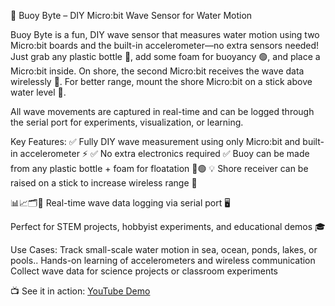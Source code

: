 🌊 Buoy Byte – DIY Micro:bit Wave Sensor for Water Motion

Buoy Byte is a fun, DIY wave sensor that measures water motion using two Micro:bit boards and the built-in accelerometer—no extra sensors needed! Just grab any plastic bottle 🍼, add some foam for buoyancy 🟢, and place a Micro:bit inside. On shore, the second Micro:bit receives the wave data wirelessly 📡. For better range, mount the shore Micro:bit on a stick above water level 🌴.

All wave movements are captured in real-time and can be logged through the serial port for experiments, visualization, or learning.

Key Features:
✅ Fully DIY wave measurement using only Micro:bit and built-in accelerometer ⚡
✅ No extra electronics required
✅ Buoy can be made from any plastic bottle + foam for floatation 🍼🟢
💡 Shore receiver can be raised on a stick to increase wireless range 🌴

📊📈🗂️💾 Real-time wave data logging via serial port 🖥️

Perfect for STEM projects, hobbyist experiments, and educational demos 🎓


Use Cases:
Track small-scale water motion in sea, ocean, ponds, lakes, or pools..
Hands-on learning of accelerometers and wireless communication
Collect wave data for science projects or classroom experiments


📺 See it in action: [YouTube Demo](https://www.youtube.com/shorts/v-YjcOxcESM)
